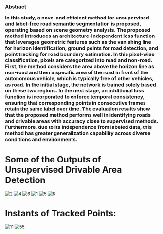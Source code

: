 <h3>Abstract

In this study, a novel and efficient method for unsupervised and label-free road semantic segmentation is proposed, operating based on scene geometry analysis. The proposed method introduces an architecture-independent loss function that leverages geometric features such as the vanishing line for horizon identification, ground points for road detection, and point tracking for road boundary estimation. In this pixel-wise classification, pixels are categorized into road and non-road. First, the method considers the area above the horizon line as non-road and then a specific area of the road in front of the autonomous vehicle, which is typically free of other vehicles, as road. In the initial stage, the network is trained solely based on these two regions. In the next stage, an additional loss function is incorporated to enforce temporal consistency, ensuring that corresponding points in consecutive frames retain the same label over time. The evaluation results show that the proposed method performs well in identifying roads and drivable areas with accuracy close to supervised methods. Furthermore, due to its independence from labeled data, this method has greater generalization capability across diverse conditions and environments.  
  
  
# Some of the Outputs of Unsupervised Drivable Area Detection

![2](https://github.com/user-attachments/assets/fe721571-4828-4d3e-b908-362fdabcffd3)
![4](https://github.com/user-attachments/assets/d23f9d7f-1787-4f8f-8bdb-0a81c41f550d)
![6](https://github.com/user-attachments/assets/bd1a6244-7395-4e97-a27e-9f29d4223992)
![1](https://github.com/user-attachments/assets/82ade30f-23c9-4cf3-b91e-0f6b46fd0c58)
![5](https://github.com/user-attachments/assets/b9f93650-b7e4-4942-ba0e-e26302b2b6c0)
![8](https://github.com/user-attachments/assets/8e7b472d-5607-4bd4-a5f3-cb615042f2c2)  


# Instants of Tracked Points:
![11](https://github.com/user-attachments/assets/8b6ccc16-9686-4052-ac3e-a8af34553e32)
![55](https://github.com/user-attachments/assets/d8fda540-d6ae-4860-b784-c2d19cca9a3a)
